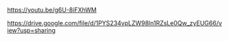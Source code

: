 https://youtu.be/g6U-8iFXhWM

https://drive.google.com/file/d/1PYS234vpLZW98ln1RZsLe0Qw_zyEUG66/view?usp=sharing